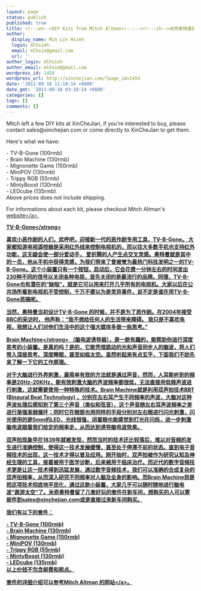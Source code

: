 ```yaml
---
layout: page
status: publish
published: true
title: <!--:en-->DIY Kits from Mitch Altman<!--:--><!--:zh-->米奇奥特曼好玩的套件<!--:-->
author:
  display_name: Min Lin Hsieh
  login: mlhsieh
  email: mlhsie@gmail.com
  url: ''
author_login: mlhsieh
author_email: mlhsie@gmail.com
wordpress_id: 1454
wordpress_url: http://xinchejian.com/?page_id=1454
date: '2011-09-18 11:10:14 +0800'
date_gmt: '2011-09-18 03:10:14 +0800'
categories: []
tags: []
comments: []
---
```

<p><!--:en-->Mitch left a few DIY kits at XinCheJian, if you're interested to buy, please contact sales@xinchejian.com or come directly to XinCheJian to get them.</p>
<p>Here's what we have:</p>
<p>- TV-B-Gone (100rmb)<br />
- Brain Machine (130rmb)<br />
- Mignonette Game (150rmb)<br />
- MiniPOV (130rmb)<br />
- Trippy RGB (55rmb)<br />
- MintyBoost (130rmb)<br />
- LEDcube (135rmb)<br />
Above prices does not include shipping.</p>
<p>For informations about each kit, please checkout Mitch Altman's <a href="http:&#47;&#47;www.tvbgone.com&#47;cfe_mfaire.php?PHPSESSID=34e07f3abe1d614d8c5c280823916e21">website<&#47;a>.</p>
<p><strong>TV-B-Gone<&#47;strong></p>
<p>喜欢小恶作剧的人们，欢呼吧，迎接新一代的恶作剧专用工具，TV-B-Gone。 大家都知道电视遥控器是采用红外线来控制电视机的，而以往大多数手机也支持红外功能，这无疑会使一部分爱动手， 爱折腾的人产生点交叉灵感。奥特曼就是其中的一员，他从手机中获得灵感，为我们带来了曾被誉为最热门科技发明之一的TV-B-Gone。这个小装置只有一个按钮，启动后，它会花费一分钟左右的时间发出230种不同的信号以关闭各种电视，首先关闭的是最流行的品牌。同理，TV-B-Gone也有潜在的&ldquo;缺陷&rdquo;，就是它可以用来打开几乎所有的电视机。大家以后在公共场所看到电视机不受控制，千万不要以为是灵异事件，说不定是谁在用TV-B-Gone恶搞呢。</p>
<p>当然，奥特曼当初设计TV-B-Gone 的时候，并不是为了恶作剧。在2004年接受BBC的采访时， 他声称：&ldquo;我不想给任何人的生活带来障碍。 我只是不喜欢电视，我想让人们对他们生活中的这个强大媒体多做一些思考。&rdquo;</p>
<p><strong>Brain Machine<&#47;strong> （脑电波诱导器），是一款有趣的，能帮助你进行深度思考的小装置。是真的吗？是的，它能凭借跳动的光和声音同步人的脑波，将人们带入深层思考、深度睡眠，甚至如临太空。虽然听起来有点玄乎，下面我们不妨先来了解一下它的工作原理。</p>
<p>对于大脑进行外界刺激，最简单有效的方法就是通过声音，然而，人耳能听到的频率是20Hz-20KHz，能有效刺激大脑的声波频率都很低，无法直接用低频声波进行刺激，这就需要使用一种特殊的技术。Brain Machine就是利用双声拍技术BBT (Binaural Beat Technology) ，分别在左右耳产生不同频率的声波，大脑对这种声波处理后感知到了第三个声音（类似和弦音），这个声音随左右耳声波频率之差进行渐强渐弱循环；同时它在眼部也用同样的手段分别对左右眼进行闪光刺激，闪光使用的是5mm的LED，光线很强，闭着眼也能感觉到灯光在闪烁，进一步刺激脑电波跟着我们给定的频率走，从而达到诱导脑电波效果。</p>
<p>双声拍现象早在1839年就被发现，然而当时的技术还比较落后，难以对音频的发生进行准确控制，使得这一技术发展缓慢，甚至处于停滞不前的状态。直到电子音频技术的出现，这一技术才得以普及应用。刚开始时，双声拍被作为研究认知及神经生理的工具，接着被用于医学诊断，后来被用于临床治疗。而近代的数字音频技术更是让这一技术得到迅猛发展，通过数字音频技术，我们可以准确的合成复杂的双声拍频率，从而深入研究不同频率对人脑及全身的影响。而Brain Machine则是把这项技术彻底地平民化，通过这款小装置，大家几乎可以随时随地进行脑电波&ldquo;遨游太空&rdquo;了。<!--:--><!--:zh-->米奇奥特曼留了几套好玩的套件在新车间，想购买的人可以寄邮件到sales@xinchejian.com或是直接过来新车间购买。</p>
<p>我们有以下的套件：</p>
<p>- TV-B-Gone (100rmb)<br />
- Brain Machine (130rmb)<br />
- Mignonette Game (150rmb)<br />
- MiniPOV (130rmb)<br />
- Trippy RGB (55rmb)<br />
- MintyBoost (130rmb)<br />
- LEDcube (135rmb)<br />
以上价钱不包含邮费和税点。</p>
<p>套件的详细介绍可以参考Mitch Altman 的<a href="http:&#47;&#47;www.tvbgone.com&#47;cfe_mfaire.php?PHPSESSID=34e07f3abe1d614d8c5c280823916e21">网站<&#47;a>。<!--:--></p>
